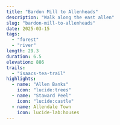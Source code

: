 ```yaml
---
title: "Bardon Mill to Allenheads"
description: "Walk along the east allen"
slug: "bardon-mill-to-allenheads"
date: 2025-03-15
tags:
  - "forest"
  - "river"
length: 29.3
duration: 6.5
elevation: 886
trails:
  - "isaacs-tea-trail"
highlights:
  - name: "Allen Banks"
    icon: "lucide:trees"
  - name: "Staward Peel"
    icon: "lucide:castle"
  - name: Allendale Town
    icon: lucide-lab:houses
---
```

